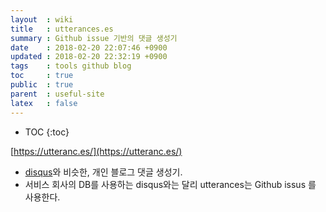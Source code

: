 ```yaml
---
layout  : wiki
title   : utterances.es
summary : Github issue 기반의 댓글 생성기
date    : 2018-02-20 22:07:46 +0900
updated : 2018-02-20 22:32:19 +0900
tags    : tools github blog
toc     : true
public  : true
parent  : useful-site
latex   : false
---
```

* TOC
{:toc}

[https://utteranc.es/](https://utteranc.es/)

* [disqus](https://disqus.com/)와 비슷한, 개인 블로그 댓글 생성기.
* 서비스 회사의 DB를 사용하는 disqus와는 달리 utterances는 Github issus 를 사용한다.



